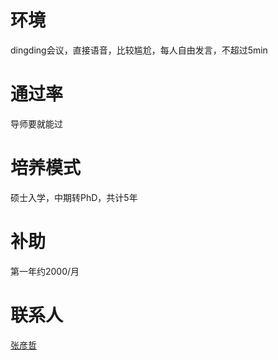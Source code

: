 # 环境
dingding会议，直接语音，比较尴尬，每人自由发言，不超过5min

# 通过率
导师要就能过

# 培养模式
硕士入学，中期转PhD，共计5年

# 补助
第一年约2000/月

# 联系人
[张彦哲](https://www.linkedin.com/in/sean-peldom-zhang-803108200/)
